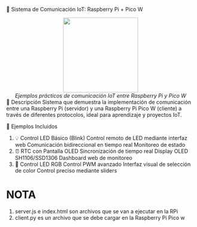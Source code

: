 🌟 Sistema de Comunicación IoT: Raspberry Pi + Pico W
<div align="center"> <img src="https://raw.githubusercontent.com/raspberrypi/pico-artwork/master/pico/rpf-pico.png" width="200"> <br> <em>Ejemplos prácticos de comunicación IoT entre Raspberry Pi y Pico W</em> </div>
📝 Descripción
Sistema que demuestra la implementación de comunicación entre una Raspberry Pi (servidor) y una Raspberry Pi Pico W (cliente) a través de diferentes protocolos, ideal para aprendizaje y proyectos IoT.

🚀 Ejemplos Incluidos
1. 💡 Control LED Básico (Blink)
Control remoto de LED mediante interfaz web
Comunicación bidireccional en tiempo real
Monitoreo de estado
2. ⏰ RTC con Pantalla OLED
Sincronización de tiempo real
Display OLED SH1106/SSD1306
Dashboard web de monitoreo
3. 🌈 Control LED RGB
Control PWM avanzado
Interfaz visual de selección de color
Control preciso mediante sliders



# NOTA
1. server.js e index.html son archivos que se van a ejecutar en la RPi
2. client.py es un archivo que se debe cargar en la Raspberry Pi Pico w
